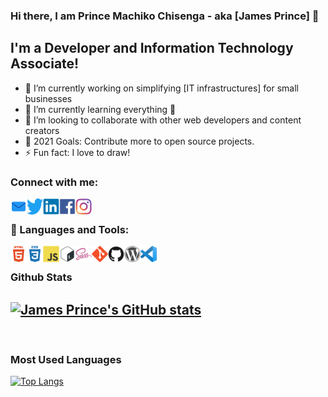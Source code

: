 ### Hi there, I am Prince Machiko Chisenga - aka [James Prince] 👋

## I'm a Developer and Information Technology Associate!
- 🔭 I’m currently working on simplifying [IT infrastructures] for small businesses
- 🌱 I’m currently learning everything 🤣
- 👯 I’m looking to collaborate with other web developers and content creators
- 🥅 2021 Goals: Contribute more to open source projects.
- ⚡  Fun fact: I love to draw!

### Connect with me:

<a href="mailto:jameslira36@yahoo.com" rel="noopener noreferrer" target="_blank"><img align="left" alt="jamesrprince | Mail" width="26px" src="/small/envelope_48px.png"/></a>
<a href="https://twitter.com/ChisengaPrince" rel="noopener noreferrer" target="_blank"><img align="left" alt="jamesrprince | LinkedIn" width="26px" src="small/twitter-original.svg"/></a>
<a href="https://www.linkedin.com/in/princemchisenga/" rel="noopener noreferrer" target="_blank"><img align="left" alt="jamesrprince | LinkedIn" width="26px" src="small/linkedin-original.svg"/></a>
<a href="https://web.facebook.com/jamesrprince36" rel="noopener noreferrer" target="_blank"><img align="left" alt="jamesrprince | Facebook" width="26px" src="small/facebook-plain.svg"/></a>
<a href="https://www.instagram.com/chisengajprince/" rel="noopener noreferrer" target="_blank"><img align="left" alt="jamesrprince | Instagram" width="26px" src="small/Instagram.png"/></a>

<br />

### 🧰 Languages and Tools:
<img align="left" alt="html5" width="26px" src="small/html5-plain-wordmark.svg"/>
<img align="left" alt="css3" width="26px" src="small/css3-plain-wordmark.svg"/>
<img align="left" alt="javascript" width="26px" src="small/javascript-original.svg"/>
<!-- <img align="left" alt="react" width="26px" src="small/react-original.svg"/> -->
<img align="left" alt="bash" width="26px" src="small/bash-original.svg"/>
<!-- <img align="left" alt="node.js" width="26px" src="small/nodejs-original.svg"/> -->
<img align="left" alt="sass" width="26px" src="small/sass-original.svg"/>
<img align="left" alt="git" width="26px" src="small/git-original.svg"/>
<img align="left" alt="github" width="26px" src="small/github-original.svg"/>
<!-- <img align="left" alt="mysql" width="26px" src="small/mysql-original-wordmark.svg"/> -->
<img align="left" alt="wordpress" width="26px" src="small/wordpress-plain.svg"/>
<img align="left" alt="vscode" width="26px" src="small/vscode.png"/>

<br />

### Github Stats
[![James Prince's GitHub stats](https://github-readme-stats.vercel.app/api?username=jamesrprince&show_icons=true)](https://github.com/jamesrprince/github-readme-stats)
---
<br />

### Most Used Languages
[![Top Langs](https://github-readme-stats.vercel.app/api/top-langs/?username=jamesrprince)](https://github.com/jamesrprince/github-readme-stats)

<br />
<!--
**JamesrPrince/jamesrprince** is a ✨ _special_ ✨ repository because its `README.md` (this file) appears on your GitHub profile.

Here are some ideas to get you started:

- 🔭 I’m currently working on ..
- 🌱 I’m currently learning ...
- 👯 I’m looking to collaborate on ...
- 🤔 I’m looking for help with ...
- 💬 Ask me about ...
- 📫 How to reach me: ...
- 😄 Pronouns: ...
- ⚡ Fun fact: ...
-->
